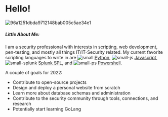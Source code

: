 # Hello!

![96a1251dbda9712148bab005c5ae34e1](https://user-images.githubusercontent.com/80045938/148564253-86491b5e-426b-42c9-85a1-c1ed108c5cbf.gif)

##### Little About Me:
I am a security professional with interests in scripting, web development, pen-testing, and mostly all things IT/IT-Security related. My current favorite scripting languages to write in are ![small](https://user-images.githubusercontent.com/80045938/148561762-9590c4a1-a424-4c7b-a0fb-68190fb7a31c.png) [Python](https://www.python.org/), ![small-js](https://user-images.githubusercontent.com/80045938/148562223-c49bf3f6-b3e0-46e7-9b05-321caf64e9d8.png) [Javascript](https://www.javascript.com/), ![small-splunk](https://user-images.githubusercontent.com/80045938/148562234-ad6debee-5e6e-40a1-9833-d0a80b44a188.png) [Splunk SPL](https://docs.splunk.com/Splexicon:SPL), and ![small-ps](https://user-images.githubusercontent.com/80045938/148562241-b4596c44-87b7-4222-8d54-dcaecc6972fd.png) [Powershell](https://docs.microsoft.com/en-us/powershell/).

A couple of goals for 2022:
* Contribute to open-source projects
* Design and deploy a personal website from scratch
* Learn more about database schemas and administration
* Contribute to the security community through tools, connections, and research
* Potentially start learning GoLang



